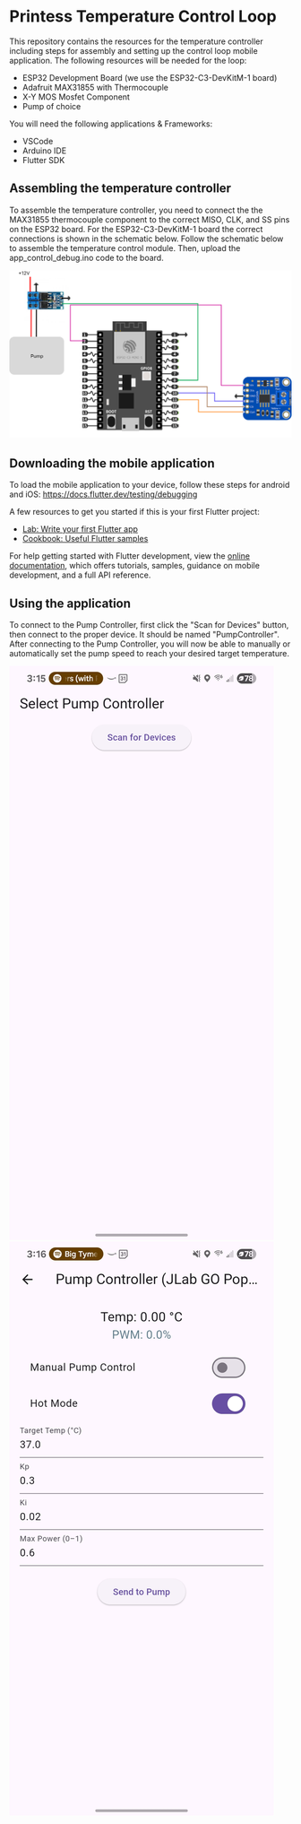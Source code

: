 # Printess Temperature Control Loop

This repository contains the resources for the temperature controller including steps for assembly and setting up the control loop mobile application. The following resources will be needed for the loop:

- ESP32 Development Board (we use the ESP32-C3-DevKitM-1 board)
- Adafruit MAX31855 with Thermocouple
- X-Y MOS Mosfet Component
- Pump of choice

You will need the following applications & Frameworks:
- VSCode
- Arduino IDE
- Flutter SDK

## Assembling the temperature controller

To assemble the temperature controller, you need to connect the the MAX31855 thermocouple component to the correct MISO, CLK, and SS pins on the ESP32 board. For the ESP32-C3-DevKitM-1 board the correct connections is shown in the schematic below. Follow the schematic below to assemble the temperature control module. Then, upload the app_control_debug.ino code to the board.

![image info](./schematics/temperature_control_loop_schematic.jpg)

## Downloading the mobile application

To load the mobile application to your device, follow these steps for android and iOS:
https://docs.flutter.dev/testing/debugging

A few resources to get you started if this is your first Flutter project:

- [Lab: Write your first Flutter app](https://docs.flutter.dev/get-started/codelab)
- [Cookbook: Useful Flutter samples](https://docs.flutter.dev/cookbook)

For help getting started with Flutter development, view the
[online documentation](https://docs.flutter.dev/), which offers tutorials,
samples, guidance on mobile development, and a full API reference.

## Using the application

To connect to the Pump Controller, first click the "Scan for Devices" button, then connect to the proper device. It should be named "PumpController". After connecting to the Pump Controller, you will now be able to manually or automatically set the pump speed to reach your desired target temperature.

![image info](./schematics/scan_for_devices.jpg)
![image info](./schematics/pump_control_screen.jpg)
